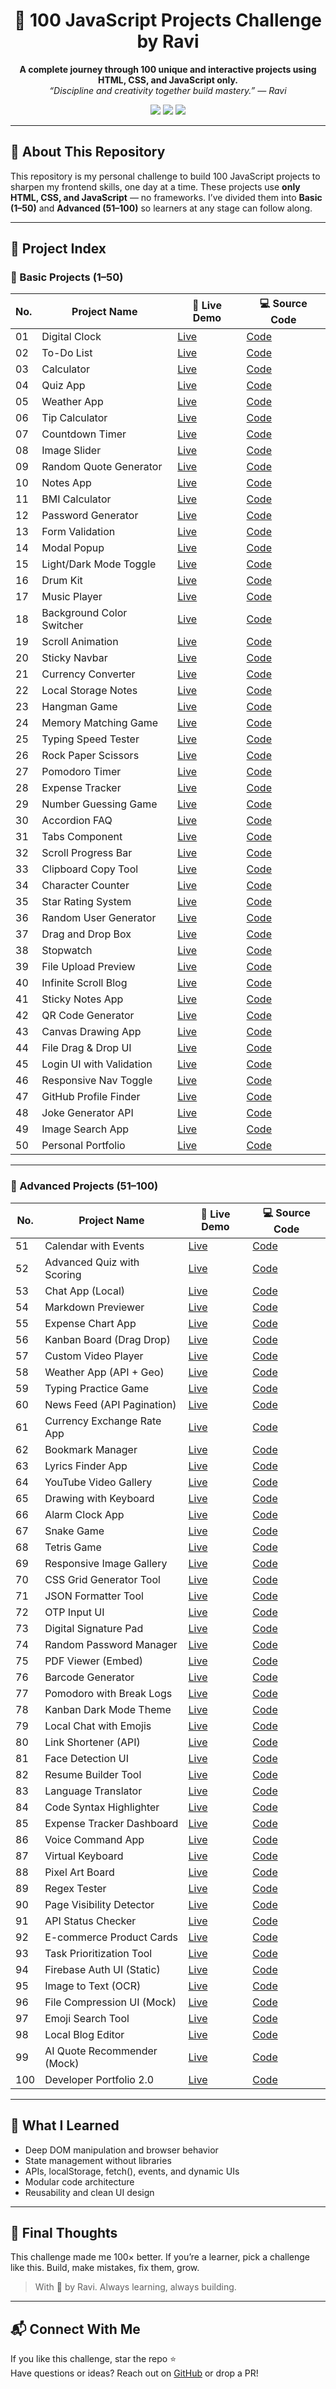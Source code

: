 <h1 align="center">💯 100 JavaScript Projects Challenge by Ravi</h1>

<p align="center">
  <strong>A complete journey through 100 unique and interactive projects using HTML, CSS, and JavaScript only.</strong><br/>
  <em>“Discipline and creativity together build mastery.” — Ravi</em>
</p>

<p align="center">
  <img src="https://img.shields.io/badge/HTML5-E34F26?style=flat-square&logo=html5&logoColor=white"/>
  <img src="https://img.shields.io/badge/CSS3-1572B6?style=flat-square&logo=css3&logoColor=white"/>
  <img src="https://img.shields.io/badge/JavaScript-F7DF1E?style=flat-square&logo=javascript&logoColor=black"/>
</p>

---

## 🌟 About This Repository

This repository is my personal challenge to build 100 JavaScript projects to sharpen my frontend skills, one day at a time. These projects use **only HTML, CSS, and JavaScript** — no frameworks. I’ve divided them into **Basic (1–50)** and **Advanced (51–100)** so learners at any stage can follow along.

---

## 📁 Project Index

### 🚀 Basic Projects (1–50)

| No. | Project Name              | 🔗 Live Demo | 💻 Source Code               |
| --- | ------------------------- | ------------ | ---------------------------- |
| 01  | Digital Clock             | [Live](#)    | [Code](./digital-clock)      |
| 02  | To-Do List                | [Live](#)    | [Code](./todo-list)          |
| 03  | Calculator                | [Live](#)    | [Code](./calculator)         |
| 04  | Quiz App                  | [Live](#)    | [Code](./quiz-app)           |
| 05  | Weather App               | [Live](#)    | [Code](./weather-app)        |
| 06  | Tip Calculator            | [Live](#)    | [Code](./tip-calculator)     |
| 07  | Countdown Timer           | [Live](#)    | [Code](./countdown-timer)    |
| 08  | Image Slider              | [Live](#)    | [Code](./image-slider)       |
| 09  | Random Quote Generator    | [Live](#)    | [Code](./quote-generator)    |
| 10  | Notes App                 | [Live](#)    | [Code](./notes-app)          |
| 11  | BMI Calculator            | [Live](#)    | [Code](./bmi-calculator)     |
| 12  | Password Generator        | [Live](#)    | [Code](./password-generator) |
| 13  | Form Validation           | [Live](#)    | [Code](./form-validation)    |
| 14  | Modal Popup               | [Live](#)    | [Code](./popup-modal)        |
| 15  | Light/Dark Mode Toggle    | [Live](#)    | [Code](./theme-toggle)       |
| 16  | Drum Kit                  | [Live](#)    | [Code](./drum-kit)           |
| 17  | Music Player              | [Live](#)    | [Code](./music-player)       |
| 18  | Background Color Switcher | [Live](#)    | [Code](./bg-color-switcher)  |
| 19  | Scroll Animation          | [Live](#)    | [Code](./scroll-animation)   |
| 20  | Sticky Navbar             | [Live](#)    | [Code](./sticky-navbar)      |
| 21  | Currency Converter        | [Live](#)    | [Code](./currency-converter) |
| 22  | Local Storage Notes       | [Live](#)    | [Code](./localstorage-app)   |
| 23  | Hangman Game              | [Live](#)    | [Code](./hangman-game)       |
| 24  | Memory Matching Game      | [Live](#)    | [Code](./memory-game)        |
| 25  | Typing Speed Tester       | [Live](#)    | [Code](./typing-speed-test)  |
| 26  | Rock Paper Scissors       | [Live](#)    | [Code](./rps-game)           |
| 27  | Pomodoro Timer            | [Live](#)    | [Code](./pomodoro-timer)     |
| 28  | Expense Tracker           | [Live](#)    | [Code](./expense-tracker)    |
| 29  | Number Guessing Game      | [Live](#)    | [Code](./number-guessing)    |
| 30  | Accordion FAQ             | [Live](#)    | [Code](./accordion)          |
| 31  | Tabs Component            | [Live](#)    | [Code](./tabs-component)     |
| 32  | Scroll Progress Bar       | [Live](#)    | [Code](./scroll-progress)    |
| 33  | Clipboard Copy Tool       | [Live](#)    | [Code](./copy-to-clipboard)  |
| 34  | Character Counter         | [Live](#)    | [Code](./char-counter)       |
| 35  | Star Rating System        | [Live](#)    | [Code](./star-rating)        |
| 36  | Random User Generator     | [Live](#)    | [Code](./random-user)        |
| 37  | Drag and Drop Box         | [Live](#)    | [Code](./drag-drop)          |
| 38  | Stopwatch                 | [Live](#)    | [Code](./stopwatch)          |
| 39  | File Upload Preview       | [Live](#)    | [Code](./file-upload)        |
| 40  | Infinite Scroll Blog      | [Live](#)    | [Code](./infinite-scroll)    |
| 41  | Sticky Notes App          | [Live](#)    | [Code](./sticky-notes)       |
| 42  | QR Code Generator         | [Live](#)    | [Code](./qr-generator)       |
| 43  | Canvas Drawing App        | [Live](#)    | [Code](./drawing-app)        |
| 44  | File Drag & Drop UI       | [Live](#)    | [Code](./file-drag-drop)     |
| 45  | Login UI with Validation  | [Live](#)    | [Code](./login-ui)           |
| 46  | Responsive Nav Toggle     | [Live](#)    | [Code](./responsive-navbar)  |
| 47  | GitHub Profile Finder     | [Live](#)    | [Code](./github-finder)      |
| 48  | Joke Generator API        | [Live](#)    | [Code](./joke-generator)     |
| 49  | Image Search App          | [Live](#)    | [Code](./image-search)       |
| 50  | Personal Portfolio        | [Live](#)    | [Code](./portfolio)          |

---

### 🧠 Advanced Projects (51–100)

| No. | Project Name                | 🔗 Live Demo | 💻 Source Code                |
| --- | --------------------------- | ------------ | ----------------------------- |
| 51  | Calendar with Events        | [Live](#)    | [Code](./calendar-events)     |
| 52  | Advanced Quiz with Scoring  | [Live](#)    | [Code](./quiz-advance)        |
| 53  | Chat App (Local)            | [Live](#)    | [Code](./chat-app)            |
| 54  | Markdown Previewer          | [Live](#)    | [Code](./markdown-editor)     |
| 55  | Expense Chart App           | [Live](#)    | [Code](./expense-chart)       |
| 56  | Kanban Board (Drag Drop)    | [Live](#)    | [Code](./kanban-board)        |
| 57  | Custom Video Player         | [Live](#)    | [Code](./video-player)        |
| 58  | Weather App (API + Geo)     | [Live](#)    | [Code](./weather-api)         |
| 59  | Typing Practice Game        | [Live](#)    | [Code](./typing-game)         |
| 60  | News Feed (API Pagination)  | [Live](#)    | [Code](./news-feed)           |
| 61  | Currency Exchange Rate App  | [Live](#)    | [Code](./currency-api)        |
| 62  | Bookmark Manager            | [Live](#)    | [Code](./bookmark-app)        |
| 63  | Lyrics Finder App           | [Live](#)    | [Code](./lyrics-app)          |
| 64  | YouTube Video Gallery       | [Live](#)    | [Code](./youtube-gallery)     |
| 65  | Drawing with Keyboard       | [Live](#)    | [Code](./keyboard-draw)       |
| 66  | Alarm Clock App             | [Live](#)    | [Code](./alarm-clock)         |
| 67  | Snake Game                  | [Live](#)    | [Code](./snake-game)          |
| 68  | Tetris Game                 | [Live](#)    | [Code](./tetris-game)         |
| 69  | Responsive Image Gallery    | [Live](#)    | [Code](./image-gallery)       |
| 70  | CSS Grid Generator Tool     | [Live](#)    | [Code](./grid-generator)      |
| 71  | JSON Formatter Tool         | [Live](#)    | [Code](./json-formatter)      |
| 72  | OTP Input UI                | [Live](#)    | [Code](./otp-input)           |
| 73  | Digital Signature Pad       | [Live](#)    | [Code](./signature-pad)       |
| 74  | Random Password Manager     | [Live](#)    | [Code](./password-manager)    |
| 75  | PDF Viewer (Embed)          | [Live](#)    | [Code](./pdf-viewer)          |
| 76  | Barcode Generator           | [Live](#)    | [Code](./barcode-generator)   |
| 77  | Pomodoro with Break Logs    | [Live](#)    | [Code](./pomodoro-log)        |
| 78  | Kanban Dark Mode Theme      | [Live](#)    | [Code](./kanban-darkmode)     |
| 79  | Local Chat with Emojis      | [Live](#)    | [Code](./chat-emojis)         |
| 80  | Link Shortener (API)        | [Live](#)    | [Code](./url-shortener)       |
| 81  | Face Detection UI           | [Live](#)    | [Code](./face-detect)         |
| 82  | Resume Builder Tool         | [Live](#)    | [Code](./resume-builder)      |
| 83  | Language Translator         | [Live](#)    | [Code](./language-translator) |
| 84  | Code Syntax Highlighter     | [Live](#)    | [Code](./syntax-highlighter)  |
| 85  | Expense Tracker Dashboard   | [Live](#)    | [Code](./dashboard-expense)   |
| 86  | Voice Command App           | [Live](#)    | [Code](./voice-command)       |
| 87  | Virtual Keyboard            | [Live](#)    | [Code](./virtual-keyboard)    |
| 88  | Pixel Art Board             | [Live](#)    | [Code](./pixel-art)           |
| 89  | Regex Tester                | [Live](#)    | [Code](./regex-tester)        |
| 90  | Page Visibility Detector    | [Live](#)    | [Code](./visibility-check)    |
| 91  | API Status Checker          | [Live](#)    | [Code](./api-status-checker)  |
| 92  | E-commerce Product Cards    | [Live](#)    | [Code](./ecom-cards)          |
| 93  | Task Prioritization Tool    | [Live](#)    | [Code](./task-priority)       |
| 94  | Firebase Auth UI (Static)   | [Live](#)    | [Code](./firebase-ui)         |
| 95  | Image to Text (OCR)         | [Live](#)    | [Code](./ocr-tool)            |
| 96  | File Compression UI (Mock)  | [Live](#)    | [Code](./file-compressor)     |
| 97  | Emoji Search Tool           | [Live](#)    | [Code](./emoji-search)        |
| 98  | Local Blog Editor           | [Live](#)    | [Code](./blog-editor)         |
| 99  | AI Quote Recommender (Mock) | [Live](#)    | [Code](./ai-quotes)           |
| 100 | Developer Portfolio 2.0     | [Live](#)    | [Code](./dev-portfolio)       |

---

## 🧠 What I Learned

- Deep DOM manipulation and browser behavior
- State management without libraries
- APIs, localStorage, fetch(), events, and dynamic UIs
- Modular code architecture
- Reusability and clean UI design

---

## 🎯 Final Thoughts

This challenge made me 100× better. If you’re a learner, pick a challenge like this. Build, make mistakes, fix them, grow.

> With 💛 by Ravi. Always learning, always building.

---

## 📬 Connect With Me

If you like this challenge, star the repo ⭐  
Have questions or ideas? Reach out on [GitHub](#) or drop a PR!
